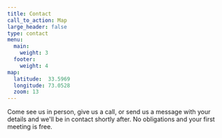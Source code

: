 ```yaml
---
title: Contact
call_to_action: Map
large_header: false
type: contact
menu:
  main:
    weight: 3
  footer:
    weight: 4
map:
  latitude:  33.5969
  longitude: 73.0528
  zoom: 13
---
```


Come see us in person, give us a call, or send us a message with your details and we'll be in contact shortly after. No obligations and your first meeting is free.
